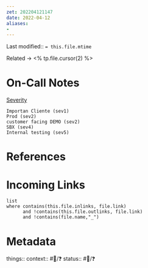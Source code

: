 ```yaml
---
zet: 202204121147
date: 2022-04-12
aliases:
- 
---
```

Last modified:: `= this.file.mtime`

Related → <% tp.file.cursor(2) %>
# On-Call Notes


[Severity](https://medallia.slack.com/archives/D023SNY7TQX/p1649781840262139)
```
Importan Cliente (sev1)
Prod (sev2)
customer facing DEMO (sev2)
SBX (sev4)
Internal testing (sev5)
```




# References


# Incoming Links
```dataview
list
where contains(this.file.inlinks, file.link) 
      and !contains(this.file.outlinks, file.link)
	  and !contains(file.name,"_")
```
# Metadata

things:: 
context:: #👔/❓
status:: #🌱/❓